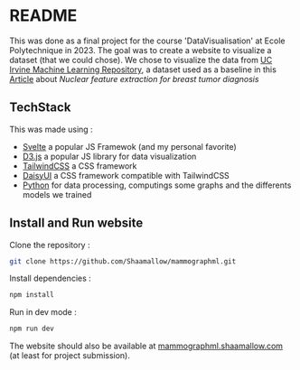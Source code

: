 # README

This was done as a final project for the course 'DataVisualisation' at Ecole Polytechnique in 2023. The goal was to create a website to visualize a dataset (that we could chose). We chose to visualize the data from [UC Irvine Machine Learning Repository](https://www.kaggle.com/datasets/uciml/breast-cancer-wisconsin-data), a dataset used as a baseline in this [Article](https://www.semanticscholar.org/paper/Nuclear-feature-extraction-for-breast-tumor-Street-Wolberg/53f0fbb425bc14468eb3bf96b2e1d41ba8087f36) about *Nuclear feature extraction for breast tumor diagnosis*

## TechStack

This was made using :

- [Svelte](https://svelte.dev/) a popular JS Framewok (and my personal favorite)
- [D3.js](https://d3js.org/) a popular JS library for data visualization
- [TailwindCSS](https://tailwindcss.com/) a CSS framework
- [DaisyUI](https://daisyui.com/) a CSS framework compatible with TailwindCSS
- [Python](https://www.python.org/) for data processing, computings some graphs and the differents models we trained

## Install and Run website

Clone the repository :

```bash
git clone https://github.com/Shaamallow/mammographml.git
```

Install dependencies :

```bash
npm install 
```

Run in dev mode :

```bash
npm run dev
```

The website should also be available at [mammographml.shaamallow.com](https://mammographml.shaamallow.com/) (at least for project submission).
